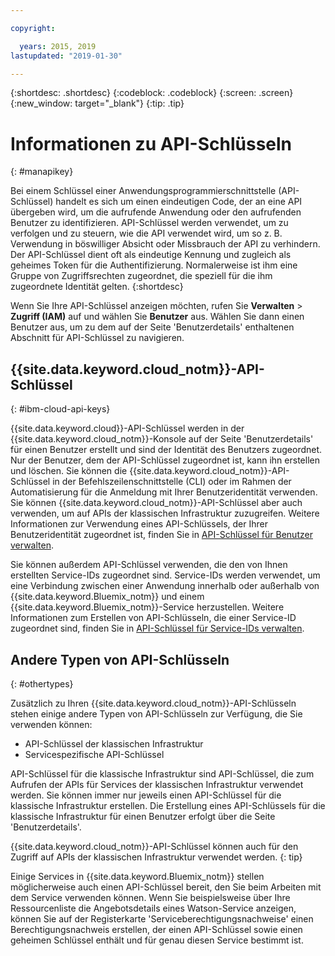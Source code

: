 ```yaml
---

copyright:

  years: 2015, 2019
lastupdated: "2019-01-30"

---
```


{:shortdesc: .shortdesc}
{:codeblock: .codeblock}
{:screen: .screen}
{:new_window: target="_blank"}
{:tip: .tip}

# Informationen zu API-Schlüsseln
{: #manapikey}

Bei einem Schlüssel einer Anwendungsprogrammierschnittstelle (API-Schlüssel) handelt es sich um einen eindeutigen Code, der an eine API übergeben wird, um die aufrufende Anwendung oder den aufrufenden Benutzer zu identifizieren. API-Schlüssel werden verwendet, um zu verfolgen und zu steuern, wie die API verwendet wird, um so z. B. Verwendung in böswilliger Absicht oder Missbrauch der API zu verhindern. Der API-Schlüssel dient oft als eindeutige Kennung und zugleich als geheimes Token für die Authentifizierung. Normalerweise ist ihm eine Gruppe von Zugriffsrechten zugeordnet, die speziell für die ihm zugeordnete Identität gelten.
{:shortdesc}

Wenn Sie Ihre API-Schlüssel anzeigen möchten, rufen Sie **Verwalten** > **Zugriff (IAM)** auf und wählen Sie **Benutzer** aus. Wählen Sie dann einen Benutzer aus, um zu dem auf der Seite 'Benutzerdetails' enthaltenen Abschnitt für API-Schlüssel zu navigieren. 

## {{site.data.keyword.cloud_notm}}-API-Schlüssel
{: #ibm-cloud-api-keys}

{{site.data.keyword.cloud}}-API-Schlüssel werden in der {{site.data.keyword.cloud_notm}}-Konsole auf der Seite 'Benutzerdetails' für einen Benutzer erstellt und sind der Identität des Benutzers zugeordnet. Nur der Benutzer, dem der API-Schlüssel zugeordnet ist, kann ihn erstellen und löschen. Sie können die {{site.data.keyword.cloud_notm}}-API-Schlüssel in der Befehlszeilenschnittstelle (CLI) oder im Rahmen der Automatisierung für die Anmeldung mit Ihrer Benutzeridentität verwenden. Sie können {{site.data.keyword.cloud_notm}}-API-Schlüssel aber auch verwenden, um auf APIs der klassischen Infrastruktur zuzugreifen. Weitere Informationen zur Verwendung eines API-Schlüssels, der Ihrer Benutzeridentität zugeordnet ist, finden Sie in [API-Schlüssel für Benutzer verwalten](/docs/iam?topic=iam-userapikey#userapikey).

Sie können außerdem API-Schlüssel verwenden, die den von Ihnen erstellten Service-IDs zugeordnet sind. Service-IDs werden verwendet, um eine Verbindung zwischen einer Anwendung innerhalb oder außerhalb von {{site.data.keyword.Bluemix_notm}} und einem {{site.data.keyword.Bluemix_notm}}-Service herzustellen. Weitere Informationen zum Erstellen von API-Schlüsseln, die einer Service-ID zugeordnet sind, finden Sie in [API-Schlüssel für Service-IDs verwalten](/docs/iam?topic=iam-serviceidapikeys#serviceidapikeys).

## Andere Typen von API-Schlüsseln
{: #othertypes}

Zusätzlich zu Ihren {{site.data.keyword.cloud_notm}}-API-Schlüsseln stehen einige andere Typen von API-Schlüsseln zur Verfügung, die Sie verwenden können:

* API-Schlüssel der klassischen Infrastruktur
* Servicespezifische API-Schlüssel

API-Schlüssel für die klassische Infrastruktur sind API-Schlüssel, die zum Aufrufen der APIs für Services der klassischen Infrastruktur verwendet werden. Sie können immer nur jeweils einen API-Schlüssel für die klassische Infrastruktur erstellen. Die Erstellung eines API-Schlüssels für die klassische Infrastruktur für einen Benutzer erfolgt über die Seite 'Benutzerdetails'.

{{site.data.keyword.cloud_notm}}-API-Schlüssel können auch für den Zugriff auf APIs der klassischen Infrastruktur verwendet werden.
{: tip}

Einige Services in {{site.data.keyword.Bluemix_notm}} stellen möglicherweise auch einen API-Schlüssel bereit, den Sie beim Arbeiten mit dem Service verwenden können. Wenn Sie beispielsweise über Ihre Ressourcenliste die Angebotsdetails eines Watson-Service anzeigen, können Sie auf der Registerkarte 'Serviceberechtigungsnachweise' einen Berechtigungsnachweis erstellen, der einen API-Schlüssel sowie einen geheimen Schlüssel enthält und für genau diesen Service bestimmt ist.


